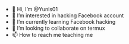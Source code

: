 - 👋 Hi, I’m @Yunis01
- 👀 I’m interested in hacking Facebook account
- 🌱 I’m currently learning Facebook hacking
- 💞️ I’m looking to collaborate on termux
- 📫 How to reach me teaching me

<!---
Yunis01/Yunis01 is a ✨ special ✨ repository because its `README.md` (this file) appears on your GitHub profile.
You can click the Preview link to take a look at your changes.
--->
